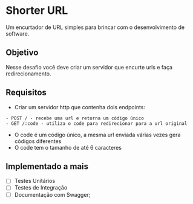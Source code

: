 # Shorter URL

Um encurtador de URL simples para brincar com o desenvolvimento de software.

## Objetivo

Nesse desafio você deve criar um servidor que encurte urls e faça redirecionamento.

## Requisitos

- Criar um servidor http que contenha dois endpoints:

```
- POST / - recebe uma url e retorna um código único
- GET /:code - utiliza o code para redirecionar para a url original
```

- O code é um código único, a mesma url enviada várias vezes gera códigos diferentes
- O code tem o tamanho de até 6 caracteres

## Implementado a mais

- [ ] Testes Unitários
- [ ] Testes de Integração
- [ ] Documentação com Swagger;
